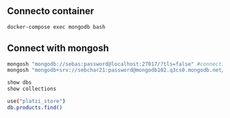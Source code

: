 ## Connecto container 
```sh
docker-compose exec mongodb bash

```
## Connect with mongosh
```sh
mongosh "mongodb://sebas:password@localhost:27017/?tls=false" #connection uri
mongosh "mongodb+srv://sebchar21:password@mongodb102.q3cs0.mongodb.net/" #connection Uri to cloud DB
```

```sh
show dbs
show collections
```

```sh
use("platzi_store")
db.products.find()
```